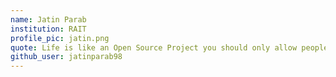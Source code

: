 ```yaml
---
name: Jatin Parab
institution: RAIT
profile_pic: jatin.png
quote: Life is like an Open Source Project you should only allow people contribute to it on your terms.
github_user: jatinparab98
---
```

